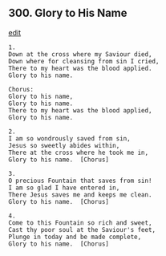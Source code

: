 
## 300.  Glory to His Name
[edit](https://docs.google.com/document/d/1o_cJZX9aT6hSwAH3Gme_UqS9TaXbaoAp/edit?mode=html)



    1.
    Down at the cross where my Saviour died,
    Down where for cleansing from sin I cried,
    There to my heart was the blood applied.
    Glory to his name.

    Chorus:
    Glory to his name,
    Glory to his name.
    There to my heart was the blood applied,
    Glory to his name.

    2.
    I am so wondrously saved from sin,
    Jesus so sweetly abides within,
    There at the cross where he took me in,
    Glory to his name.  [Chorus]

    3.
    O precious Fountain that saves from sin!
    I am so glad I have entered in,
    There Jesus saves me and keeps me clean.
    Glory to his name.  [Chorus]

    4.
    Come to this Fountain so rich and sweet,
    Cast thy poor soul at the Saviour's feet,
    Plunge in today and be made complete, 
    Glory to his name.  [Chorus]
